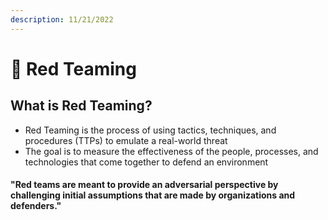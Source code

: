 ```yaml
---
description: 11/21/2022
---
```


# 💯 Red Teaming

## What is Red Teaming?

* Red Teaming is the process of using tactics, techniques, and procedures (TTPs) to emulate a real-world threat
* The goal is to measure the effectiveness of the people, processes, and technologies that come together to defend an environment

#### "Red teams are meant to provide an adversarial perspective by challenging initial assumptions that are made by organizations and defenders."
